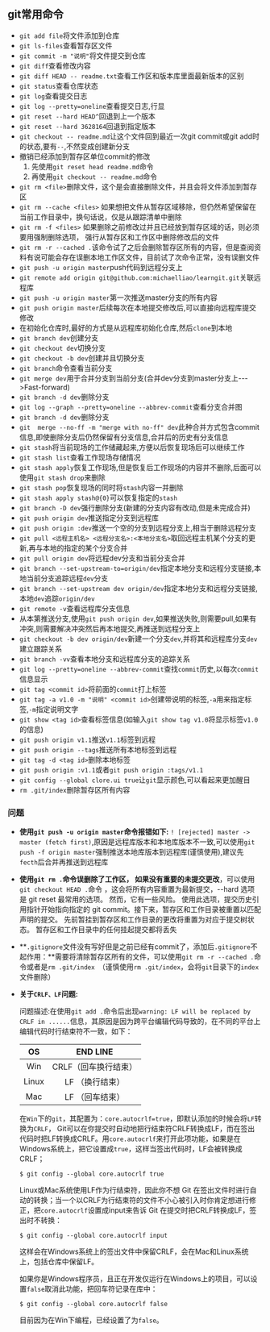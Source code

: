 ## git常用命令

- `git add file`将文件添加到仓库
- `git ls-files`查看暂存区文件
- `git commit -m "说明"`将文件提交到仓库
- `git diff`查看修改内容
- `git diff HEAD -- readme.txt`查看工作区和版本库里面最新版本的区别
- `git status`查看仓库状态
- `git log`查看提交日志
- `git log --pretty=oneline`查看提交日志,行显
- `git reset --hard HEAD^`回退到上一个版本
- `git reset --hard 3628164`回退到指定版本
- `git checkout -- readme.md`让这个文件回到最近一次git commit或git add时的状态,要有`--`,不然变成创建新分支
- 撤销已经添加到暂存区单位commit的修改
    1. 先使用`git reset head readme.md`命令
    2. 再使用`git checkout -- readme.md`命令
- `git rm <file>`删除文件，这个是会直接删除文件，并且会将文件添加到暂存区
- `git rm --cache <files>` 如果想把文件从暂存区域移除，但仍然希望保留在当前工作目录中，换句话说，仅是从跟踪清单中删除
- `git rm -f <files>` 如果删除之前修改过并且已经放到暂存区域的话，则必须要用强制删除选项， 强行从暂存区和工作区中删除修改后的文件 
- `git rm -r --cached .`该命令试了之后会删除暂存区所有的内容，但是查阅资料有说可能会存在误删本地工作区文件，目前试了次命令正常，没有误删文件
- `git push -u origin master`push代码到远程分支上
- `git remote add origin git@github.com:michaelliao/learngit.git`关联远程库
- `git push -u origin master`第一次推送master分支的所有内容
- `git push origin master`后续每次在本地提交修改后,可以直接向远程库提交修改
- 在初始化仓库时,最好的方式是从远程库初始化仓库,然后`clone`到本地
- `git branch dev`创建分支
- `git checkout dev`切换分支
- `git checkout -b dev`创建并且切换分支
- `git branch`命令查看当前分支
- `git merge dev`用于合并分支到当前分支(合并dev分支到master分支上--->Fast-forward)
- `git branch -d dev`删除分支
- `git log --graph --pretty=oneline --abbrev-commit`查看分支合并图
- `git branch -d dev`删除分支
- `git  merge --no-ff -m "merge with no-ff" dev`此种合并方式包含commit信息,即使删除分支后仍然保留有分支信息,合并后的历史有分支信息
- `git stash`将当前现场的工作储藏起来,方便以后恢复现场后可以继续工作
- `git stash list`查看工作现场存储情况
- `git stash apply`恢复工作现场,但是恢复后工作现场的内容并不删除,后面可以使用`git stash drop`来删除
- `git stash pop`恢复现场的同时将`stash`内容一并删除
- `git stash apply stash@{0}`可以恢复指定的`stash`
- `git branch -D dev`强行删除分支(新建的分支内容有改动,但是未完成合并)
- `git push origin dev`推送指定分支到远程库
- `git push origin :dev`推送一个空的分支到远程分支上,相当于删除远程分支
- `git pull <远程主机名> <远程分支名>:<本地分支名>`取回远程主机某个分支的更新,再与本地的指定的某个分支合并
- `git pull origin dev`将远程dev分支和当前分支合并
- `git branch --set-upstream-to=origin/dev`指定本地分支和远程分支链接,本地当前分支追踪远程`dev`分支
- `git branch --set-upstream dev origin/dev`指定本地分支和远程分支链接,本地`dev`追踪`origin/dev`
- `git remote -v`查看远程库分支信息
- 从本第推送分支,使用`git push origin dev`,如果推送失败,则需要pull,如果有冲突,则需要解决冲突然后再本地提交,再推送到远程分支上
- `git checkout -b dev origin/dev`新建一个分支`dev`,并将其和远程库分支`dev`建立跟踪关系
- `git branch -vv`查看本地分支和远程库分支的追踪关系
- `git log --pretty=oneline --abbrev-commit`查找`commit`历史,以每次`commit`信息显示
- `git tag <commit id>`将前面的`commit`打上标签
- `git tag -a v1.0 -m "说明" <commit id>`创建带说明的标签,`-a`用来指定标签,`-m`指定说明文字
- `git show <tag id>`查看标签信息(如输入`git show tag v1.0`将显示标签`v1.0`的信息)
- `git push origin v1.1`推送`v1.1`标签到远程
- `git push origin --tags`推送所有本地标签到远程
- `git tag -d <tag id>`删除本地标签
- `git push origin :v1.1`或者`git push origin :tags/v1.1`
- `git config --global clore.ui true`让`git`显示颜色,可以看起来更加醒目
- `rm .git/index`删除暂存区所有内容

### 问题

- **使用`git push -u origin master`命令报错如下:**
    `! [rejected] master -> master (fetch first)`,原因是远程库版本和本地库版本不一致,可以使用`git push -f origin master`强制推送本地库版本到远程库(谨慎使用),建议先`fecth`后合并再推送到远程库
    
- **使用`git rm .`命令误删除了工作区， 如果没有重要的未提交更改**，可以使用`git checkout HEAD .`命令 ，这会将所有内容重置为最新提交，--hard 选项是 git reset 最常用的选项。
    然而，它有一些风险。
    使用此选项，提交历史引用指针开始指向指定的 git commit。接下来，暂存区和工作目录被重置以匹配声明的提交。
    先前暂挂到暂存区和工作目录的更改将重置为对应于提交树状态。
    暂存区和工作目录中的任何挂起提交都将丢失
    
- **`.gitignore`文件没有写好但是之前已经有commit了，添加后`.gitignore`不起作用：**需要将清除暂存区所有的文件，可以使用`git rm -r --cached .`命令或者是`rm .git/index `（谨慎使用`rm .git/index`，会将`git`目录下的`index`文件删除）

- **关于`CRLF、LF`问题:**

    问题描述:在使用`git add .`命令后出现`warning: LF will be replaced by CRLF in ......`信息，其原因是因为跨平台编辑代码导致的，在不同的平台上编辑代码时行结束符不一致，如下：

    |  OS   |       END LINE       |
    | :---: | :------------------: |
    |  Win  | CRLF（回车换行结束） |
    | Linux |   LF （换行结束）    |
    |  Mac  |   LF （回车结束）    |

    在`Win`下的`git`，其配置为：`core.autocrlf=true`，即默认添加的时候会将`LF`转换为`CRLF`， Git可以在你提交时自动地把行结束符CRLF转换成LF，而在签出代码时把LF转换成CRLF。用`core.autocrlf`来打开此项功能，如果是在Windows系统上，把它设置成`true`，这样当签出代码时，LF会被转换成CRLF；
    
    ```text
    $ git config --global core.autocrlf true
    ```
    
     Linux或Mac系统使用LF作为行结束符，因此你不想 Git 在签出文件时进行自动的转换；当一个以CRLF为行结束符的文件不小心被引入时你肯定想进行修正，把`core.autocrlf`设置成input来告诉 Git 在提交时把CRLF转换成LF，签出时不转换： 
    
    ```text
    $ git config --global core.autocrlf input
    ```
    
     这样会在Windows系统上的签出文件中保留CRLF，会在Mac和Linux系统上，包括仓库中保留LF。 
    
     如果你是Windows程序员，且正在开发仅运行在Windows上的项目，可以设置`false`取消此功能，把回车符记录在库中： 
    
    ```text
    $ git config --global core.autocrlf false
    ```
    目前因为在Win下编程，已经设置了为`false`。

